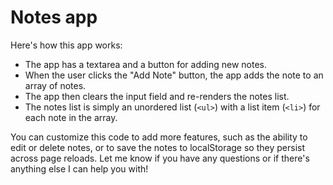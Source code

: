 # Notes app

Here's how this app works:

- The app has a textarea and a button for adding new notes.
- When the user clicks the "Add Note" button, the app adds the note to an array of notes.
- The app then clears the input field and re-renders the notes list.
- The notes list is simply an unordered list (`<ul>`) with a list item (`<li>`) for each note in the array.

You can customize this code to add more features, such as the ability to edit or delete notes, or to save the notes to localStorage so they persist across page reloads. Let me know if you have any questions or if there's anything else I can help you with!

